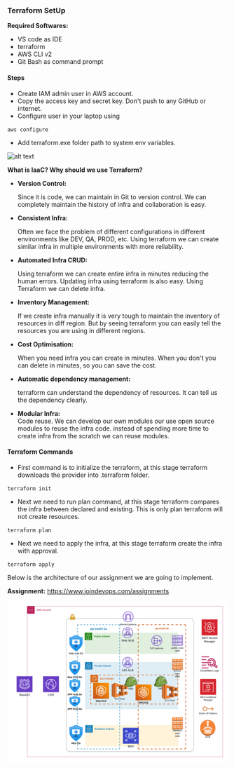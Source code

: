 ### Terraform SetUp

**Required Softwares:**
* VS code as IDE
* terraform
* AWS CLI v2
* Git Bash as command prompt

#### Steps
* Create IAM admin user in AWS account.
* Copy the access key and secret key. Don't push to any GitHub or internet.
* Configure user in your laptop using
```
aws configure
```
* Add terraform.exe folder path to system env variables.

![alt text](terraform.jpg)

**What is IaaC? Why should we use Terraform?**

* **Version Control:** <br />

    Since it is code, we can maintain in Git to version control. We can completely maintain the history of infra and collaboration is easy.

* **Consistent Infra:** <br />

    Often we face the problem of different configurations in different environments like DEV, QA, PROD, etc. Using terraform we can create similar infra in multiple environments with more reliability.

* **Automated Infra CRUD:** <br />

    Using terraform we can create entire infra in minutes reducing the human errors.
    Updating infra using terraform is also easy.
    Using Terraform we can delete infra.

* **Inventory Management:** <br />

    If we create infra manually it is very tough to maintain the inventory of resources in diff region. But by seeing terraform you can easily tell the resources you are using in different regions.

* **Cost Optimisation:** <br />

    When you need infra you can create in minutes. When you don't you can delete in minutes, so you can save the cost.

* **Automatic dependency management:** <br />

    terraform can understand the dependency of resources. It can tell us the dependency clearly.

* **Modular Infra:** <br />
    Code reuse. We can develop our own modules our use open source modules to reuse the infra code. instead of spending more time to create infra from the scratch we can reuse modules.

#### Terraform Commands

* First command is to initialize the terraform, at this stage terraform downloads the provider into .terraform folder.

```
terraform init
```

* Next we need to run plan command, at this stage terraform compares the infra between declared and existing. This is only plan terraform will not create resources.

```
terraform plan
```

* Next we need to apply the infra, at this stage terraform create the infra with approval.

```
terraform apply
```

Below is the architecture of our assignment we are going to implement.

**Assignment:** https://www.joindevops.com/assignments

![alt text](architecture.png)